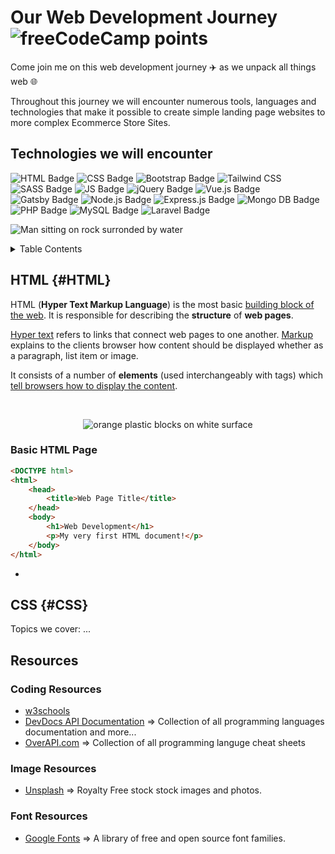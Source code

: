 # Our Web Development Journey <img alt="freeCodeCamp points" src="https://img.shields.io/freecodecamp/points/fcc5a6bceb0-4281-469d-8d1a-f71ba683fd0d?style=plastic">


Come join me on this web development journey :airplane: as we unpack all things web :globe_with_meridians:

Throughout this journey we will encounter numerous tools, languages and technologies that make it possible to create simple landing page websites to more complex Ecommerce Store Sites.

## Technologies we will encounter

![HTML Badge](https://img.shields.io/badge/HTML-239120?style=for-the-badge&logo=html5&logoColor=white)
![CSS Badge](https://img.shields.io/badge/CSS-239120?&style=for-the-badge&logo=css3&logoColor=white)
![Bootstrap Badge](https://img.shields.io/badge/Bootstrap-563D7C?style=for-the-badge&logo=bootstrap&logoColor=white)
![Tailwind CSS](https://img.shields.io/badge/Tailwind_CSS-38B2AC?style=for-the-badge&logo=tailwind-css&logoColor=white)
![SASS Badge](https://img.shields.io/badge/Sass-CC6699?style=for-the-badge&logo=sass&logoColor=white)
![JS Badge](https://img.shields.io/badge/JavaScript-F7DF1E?style=for-the-badge&logo=javascript&logoColor=black)
![jQuery Badge](https://img.shields.io/badge/jQuery-0769AD?style=for-the-badge&logo=jquery&logoColor=white)
![Vue.js Badge](https://img.shields.io/badge/Vue.js-35495E?style=for-the-badge&logo=vue.js&logoColor=4FC08D)
![Gatsby Badge](https://img.shields.io/badge/Gatsby-663399?style=for-the-badge&logo=gatsby&logoColor=white)
![Node.js Badge](https://img.shields.io/badge/Node.js-43853D?style=for-the-badge&logo=node.js&logoColor=white)
![Express.js Badge](https://img.shields.io/badge/Express.js-404D59?style=for-the-badge)
![Mongo DB Badge](https://img.shields.io/badge/MongoDB-4EA94B?style=for-the-badge&logo=mongodb&logoColor=white)
![PHP Badge](https://img.shields.io/badge/PHP-777BB4?style=for-the-badge&logo=php&logoColor=white)
![MySQL Badge](https://img.shields.io/badge/MySQL-00000F?style=for-the-badge&logo=mysql&logoColor=white)
![Laravel Badge](https://img.shields.io/badge/Laravel-FF2D20?style=for-the-badge&logo=laravel&logoColor=white)

![Man sitting on rock surronded by water](https://images.unsplash.com/photo-1526779259212-939e64788e3c?ixlib=rb-1.2.1&ixid=MnwxMjA3fDB8MHxwaG90by1wYWdlfHx8fGVufDB8fHx8&auto=format&fit=crop&w=874&q=80)


<details>
<summary>Table Contents</summary>

1. [HTML](#HTML)


2. [CSS](#CSS)


3. [Bootstrap]


4. [Tailwind CSS]


5. [SCSS]


6. [JS]


7. [JSON]


8. [NPM]


9. [Vue]


10. [React]


11. [Webpack]


12. [Node.js]


13. [Express]


14. [Mongo DB]


15. [Graph Ql]

</details>

## HTML {#HTML}

HTML (**Hyper Text Markup Language**) is the most basic [building block of the web](https://www.w3schools.com/html/html_intro.asp). It is responsible for describing the **structure** of **web pages**. 

[Hyper text](https://devdocs.io/html/ "Brief HTML Definition") refers to links that connect web pages to one another. [Markup](https://devdocs.io/html/) explains to the clients browser how content should be displayed whether as a paragraph, list item or image.

It consists of a number of **elements** (used interchangeably with tags) which [tell browsers how to display the content](https://www.w3schools.com/html/html_intro.asp).




<br />

<p align="center">
	<img src="https://images.unsplash.com/photo-1621839673705-6617adf9e890?ixid=MnwxMjA3fDB8MHxzZWFyY2h8M3x8aHRtbHxlbnwwfHwwfHw%3D&ixlib=rb-1.2.1&auto=format&fit=crop&w=500&q=60" alt="orange plastic blocks on white surface" />
</p>

### Basic HTML Page

```html
<DOCTYPE html>
<html>
	<head>
		<title>Web Page Title</title>
	</head>
	<body>
		<h1>Web Development</h1>
		<p>My very first HTML document!</p>
	</body>
</html>
```

-

## CSS {#CSS}

Topics we cover: ...

## Resources

### Coding Resources

- [w3schools](https://www.w3schools.com/)
- [DevDocs API Documentation](https://devdocs.io/) => Collection of all programming languages documentation and more...
- [OverAPI.com](https://overapi.com/) => Collection of all programming languge cheat sheets

### Image Resources

- [Unsplash](https://unsplash.com/) => Royalty Free stock stock images and photos.

### Font Resources

- [Google Fonts](https://fonts.google.com/) => A library of free and open source font families.

